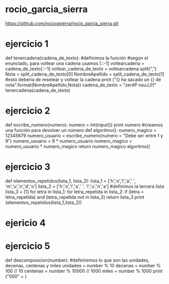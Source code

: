 # rocio_garcia_sierra

https://github.com/rociogsierra/rocio_garcia_sierra.git

# ejercicio 1

def tenercadena(cadena_de_texto):
#definimos la función
#según el enunciado, para voltear una cadena usamos [::-1]
voltearcadena = cadena_de_texto[::-1]
voltear_cadena_de_texto = voltearcadena.split(",")
Nota = split_cadena_de_texto[0]
NombreApellido = split_cadena_de_texto[1]
#esto debería de resetear y voltear la cadena
print ("{} ha sacado un {} de nota".format(NombreApellido,Nota))
cadena_de_texto = "zeréP nauJ,01"
tenercadena(cadena_de_texto)
    
    
# ejercicio 2    

def escribe_numero(numero):
numero = int(input())
print numero
#creamos una función para devolver un número
def algoritmo():
numero_magico = 12345679
numero_usuario = escribe_numero(numero = "Debe ser entre 1 y 9")
numero_usuario = 9 * numero_usuario 
numero_magico = numero_usuario * numero_magico
return numero_magico
algoritmo()


# ejercicio 3

def elementos_repetidos(lista_1, lista_2):
lista_1 = ['h','o','l','a',' ', 'm','u','n','d','o']
lista_2 = ['h','o','l','a',' ', 'l','u','n','a']
#definimos la tercera lista
lista_3 = [1]
for letra in lista_1:
for letra_repetida in lista_2:
if (letra = letra_repetida) and (letra_repetida not in lista_3)
return lista_3
print (elementos_repetidos(lista_1,lista_2))


# ejericio 4


# ejercicio 5

def descomposicion(number):
#definiremos lo que son las unidades, decenas, centenas y miles
unidades = number % 10
decenas = number % 100 // 10
centenas = number % 10000 // 1000
miles = number % 1000
print ("000" + )
